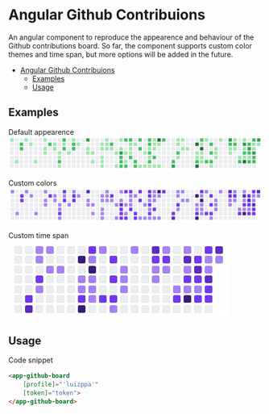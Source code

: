# Angular Github Contribuions

An angular component to reproduce the appearence and behaviour of the Github contributions board. So far, the component supports custom color themes and time span, but more options will be added in the future.

- [Angular Github Contribuions](#angular-github-contribuions)
  - [Examples](#examples)
  - [Usage](#usage)

## Examples

Default appearence
![Example image](./docs/default-appearence.jpg)

Custom colors
![Example image](./docs/custom-colors.jpg)

Custom time span
![Example image](./docs/custom-week-count.jpg)

## Usage

Code snippet

```html
<app-github-board
    [profile]="'luizppa'"
    [token]="token">
</app-github-board>
```